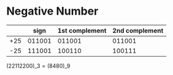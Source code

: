# Negative Number

|     | sign   | 1st complement | 2nd complement |
| --- | ------ | -------------- | -------------- |
| +25 | 011001 | 011001         | 011001         |
| -25 | 111001 | 100110         | 100111         |

$(22112200)\_3=(8480)\_9$
